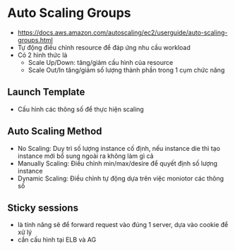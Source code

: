 # Auto Scaling Groups

- <https://docs.aws.amazon.com/autoscaling/ec2/userguide/auto-scaling-groups.html>
- Tự động điều chỉnh resource để đáp ứng nhu cầu workload
- Có 2 hình thức là
  - Scale Up/Down: tăng/giảm cấu hình của resource
  - Scale Out/In tăng/giảm số lượng thành phần trong 1 cụm chức năng

## Launch Template

- Cấu hình các thông số để thực hiện scaling

## Auto Scaling Method

- No Scaling: Duy trì số lượng instance cố định, nếu instance die thì tạo instance mới bổ sung ngoài ra không làm gì cả
- Manually Scaling: Điều chỉnh min/max/desire để quyết định số lượng instance
- Dynamic Scaling: Điều chỉnh tự động dựa trên việc moniotor các thông số

## Sticky sessions

- là tính năng sẽ để forward request vào đúng 1 server, dựa vào cookie để xử lý
- cần cấu hình tại ELB và AG
